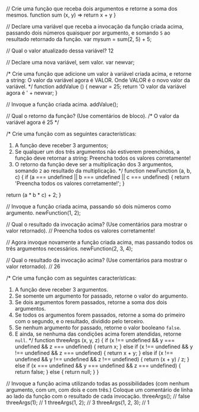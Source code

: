 // Crie uma função que receba dois argumentos e retorne a soma dos mesmos.
function sum (x, y) =>  return x + y
}

// Declare uma variável que receba a invocação da função criada acima, passando dois números quaisquer por argumento, e somando `5` ao resultado retornado da função.
var mysum = sum(2, 5) + 5;

// Qual o valor atualizado dessa variável?
12

// Declare uma nova variável, sem valor.
var newvar;

/*
Crie uma função que adicione um valor à variável criada acima, e retorne a string:
    O valor da variável agora é VALOR.
Onde VALOR é o novo valor da variável.
*/
function addValue () {
  newvar = 25;
  return 'O valor da variável agora é ' + newvar;
}

// Invoque a função criada acima.
addValue();

// Qual o retorno da função? (Use comentários de bloco).
/* O valor da variável agora é 25 */

/*
Crie uma função com as seguintes características:
1. A função deve receber 3 argumentos;
2. Se qualquer um dos três argumentos não estiverem preenchidos, a função deve retornar a string:
    Preencha todos os valores corretamente!
3. O retorno da função deve ser a multiplicação dos 3 argumentos, somando `2` ao resultado da multiplicação.
*/
function newFunction (a, b, c) {
  if (a === undefined || b === undefined || c === undefined) {
    return 'Preencha todos os valores corretamente!';
  }

  return (a * b * c) + 2;
}

// Invoque a função criada acima, passando só dois números como argumento.
newFunction(1, 2);

// Qual o resultado da invocação acima? (Use comentários para mostrar o valor retornado).
// Preencha todos os valores corretamente!

// Agora invoque novamente a função criada acima, mas passando todos os três argumentos necessários.
newFunction(2, 3, 4);

// Qual o resultado da invocação acima? (Use comentários para mostrar o valor retornado).
// 26

/*
Crie uma função com as seguintes características:
1. A função deve receber 3 argumentos.
2. Se somente um argumento for passado, retorne o valor do argumento.
3. Se dois argumentos forem passados, retorne a soma dos dois argumentos.
4. Se todos os argumentos forem passados, retorne a soma do primeiro com o segundo, e o resultado, dividido pelo terceiro.
5. Se nenhum argumento for passado, retorne o valor booleano `false`.
6. E ainda, se nenhuma das condições acima forem atendidas, retorne `null`.
*/
function threeArgs (x, y, z) {
  if (x !== undefined && y === undefined && z === undefined) {
    return x;
  } else if (x !== undefined && y !== undefined && z === undefined) {
    return x + y;
  } else if (x !== undefined && y !== undefined && z !== undefined) {
    return (x + y) / z;
  } else if (x === undefined && y === undefined && z === undefined) {
    return false;
  } else {
    return null;
  }
}

// Invoque a função acima utilizando todas as possibilidades (com nenhum argumento, com um, com dois e com três.) Coloque um comentário de linha ao lado da função com o resultado de cada invocação.
threeArgs(); // false
threeArgs(1); // 1
threeArgs(1, 2); // 3
threeArgs(1, 2, 3); // 1
